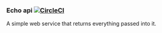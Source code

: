 ### Echo api [![CircleCI](https://circleci.com/gh/LitesGroup/Echo-server/tree/master.svg?style=svg)](https://circleci.com/gh/LitesGroup/Echo-server/tree/master)    
A simple web service that returns everything passed into it.
